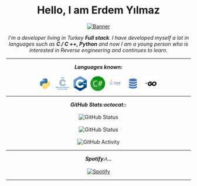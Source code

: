<h1 align="center">Hello, I am <b>Erdem Yılmaz</b>
</h1>
<p align="center">
  <a href="https://discord.gg/cFkyzPKAgD">
  <img src="https://user-images.githubusercontent.com/58574988/114962344-2ee32d80-9e73-11eb-9b4b-ae1a30a0254c.png" alt = "Banner" height="250px" width="500px"/>
  </a>
</p>
<p align="center">
  <em>
    I'm a developer living in Turkey <b>Full stack</b>. I have developed myself a lot in languages such as <b>C / C ++, Python</b> and now I am a young person who is interested in Reverse engineering and continues to learn.
  </em> 
  <br>
<hr>
<p align="center">
<i><b>Languages known:</b></i> 
  <br><br>
  <img align="center" src="https://raw.githubusercontent.com/github/explore/80688e429a7d4ef2fca1e82350fe8e3517d3494d/topics/python/python.png" width="40px" />&nbsp;
  <img align="center" src="https://raw.githubusercontent.com/github/explore/80688e429a7d4ef2fca1e82350fe8e3517d3494d/topics/c/c.png" width="40px" />&nbsp;
  <img align="center" src="https://raw.githubusercontent.com/github/explore/80688e429a7d4ef2fca1e82350fe8e3517d3494d/topics/cpp/cpp.png" width="40px" />&nbsp;
  <img align="center" src="https://raw.githubusercontent.com/github/explore/80688e429a7d4ef2fca1e82350fe8e3517d3494d/topics/csharp/csharp.png" width="40px" />&nbsp;
  <img align="center" src="https://raw.githubusercontent.com/github/explore/80688e429a7d4ef2fca1e82350fe8e3517d3494d/topics/java/java.png" width="40px" />&nbsp;
  <img align="center" src="https://raw.githubusercontent.com/github/explore/80688e429a7d4ef2fca1e82350fe8e3517d3494d/topics/sql/sql.png" width="40px" />&nbsp;
  <img align="center" src="https://raw.githubusercontent.com/github/explore/80688e429a7d4ef2fca1e82350fe8e3517d3494d/topics/go/go.png" width="40px" />&nbsp;
</p>
<hr>
<p align = "center">
  <i><b>GitHub Stats:octocat::</b></i><br><br>
  <img src = "https://github-readme-stats.lostgirljourney.vercel.app/api?username=r3nzthecodegod&bg_color=100,FF961F,1212FF&title_color=fff&text_color=fff&hide_border=true&show_icons=true&count_private=true&locale=tr" alt="GitHub Status" />
  <br><br>
  <img src = "https://github-readme-stats-lostgirljourney.vercel.app/api/top-langs/?username=r3nzthecodegod&layout=compact&title_color=fff&text_color=fff&bg_color=100,FF961F,1212FF&hide_border=true&locale=tr" alt="GitHub Status" />
  <br><br>
  <img src = "https://lostgirljourney-on-github.herokuapp.com/graph?username=r3nzthecodegod&bg_color=000&hide_border=true&theme=dracula" alt="GitHub Activity" />
</p>
<hr>
<p align="center"> 
  <i><b>Spotify🎶...</b></i>
  <br><br>
  <a href="https://open.spotify.com/user/mhvqa49t82hmx6cxv94bnaayc"/>
    <img src="https://spotify-recently-played-readme.vercel.app/api?user=mhvqa49t82hmx6cxv94bnaayc&count=10&width=1000" alt="Spotify"/>
  </a>
</p>
<hr>
